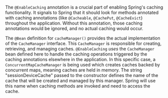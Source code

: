 The `@EnableCaching` annotation is a crucial part of enabling Spring's caching functionality. It signals to Spring that it should look for methods annotated with caching annotations (like `@Cacheable`, `@CachePut`, `@CacheEvict`) throughout the application. Without this annotation, those caching annotations would be ignored, and no actual caching would occur.

The `@Bean` definition for `cacheManager()` provides the actual implementation of the `CacheManager` interface. This `CacheManager` is responsible for creating, retrieving, and managing caches. `@EnableCaching` *uses* the `CacheManager` bean defined here to handle the caching operations triggered by the caching annotations elsewhere in the application.  In this specific case, a `ConcurrentMapCacheManager` is being used which creates caches backed by concurrent maps, meaning caches are held in memory. The string "sessionDeviceCache" passed to the constructor defines the name of the cache that will be created and managed by this manager.  Spring will use this name when caching methods are invoked and need to access the cache.